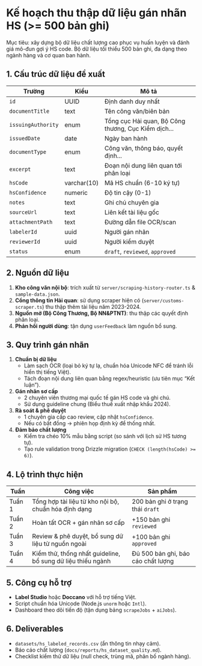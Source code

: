 # Kế hoạch thu thập dữ liệu gán nhãn HS (>= 500 bản ghi)

Mục tiêu: xây dựng bộ dữ liệu chất lượng cao phục vụ huấn luyện và đánh giá mô-đun gợi ý HS code. Bộ dữ liệu tối thiểu 500 bản ghi, đa dạng theo ngành hàng và cơ quan ban hành.

## 1. Cấu trúc dữ liệu đề xuất

| Trường | Kiểu | Mô tả |
| --- | --- | --- |
| `id` | UUID | Định danh duy nhất |
| `documentTitle` | text | Tên công văn/biên bản |
| `issuingAuthority` | enum | Tổng cục Hải quan, Bộ Công thương, Cục Kiểm dịch... |
| `issuedDate` | date | Ngày ban hành |
| `documentType` | enum | Công văn, thông báo, quyết định... |
| `excerpt` | text | Đoạn nội dung liên quan tới phân loại |
| `hsCode` | varchar(10) | Mã HS chuẩn (6-10 ký tự) |
| `hsConfidence` | numeric | Độ tin cậy (0-1) |
| `notes` | text | Ghi chú chuyên gia |
| `sourceUrl` | text | Liên kết tài liệu gốc |
| `attachmentPath` | text | Đường dẫn file OCR/scan |
| `labelerId` | uuid | Người gán nhãn |
| `reviewerId` | uuid | Người kiểm duyệt |
| `status` | enum | `draft`, `reviewed`, `approved` |

## 2. Nguồn dữ liệu

1. **Kho công văn nội bộ**: trích xuất từ `server/scraping-history-router.ts` & `sample-data.json`.
2. **Cổng thông tin Hải quan**: sử dụng scraper hiện có (`server/customs-scraper.ts`) thu thập thêm tài liệu năm 2023-2024.
3. **Nguồn mở (Bộ Công Thương, Bộ NN&PTNT)**: thu thập các quyết định phân loại.
4. **Phản hồi người dùng**: tận dụng `userFeedback` làm nguồn bổ sung.

## 3. Quy trình gán nhãn

1. **Chuẩn bị dữ liệu**
   - Làm sạch OCR (loại bỏ ký tự lạ, chuẩn hóa Unicode NFC để tránh lỗi hiển thị tiếng Việt).
   - Tách đoạn nội dung liên quan bằng regex/heuristic (ưu tiên mục “Kết luận”).
2. **Gán nhãn sơ cấp**
   - 2 chuyên viên thương mại quốc tế gán HS code và ghi chú.
   - Sử dụng guideline chung (Biểu thuế xuất nhập khẩu 2024).
3. **Rà soát & phê duyệt**
   - 1 chuyên gia cấp cao review, cập nhật `hsConfidence`.
   - Nếu có bất đồng -> phiên họp định kỳ để thống nhất.
4. **Đảm bảo chất lượng**
   - Kiểm tra chéo 10% mẫu bằng script (so sánh với lịch sử HS tương tự).
   - Tạo rule validation trong Drizzle migration (`CHECK (length(hsCode) >= 6)`).

## 4. Lộ trình thực hiện

| Tuần | Công việc | Sản phẩm |
| --- | --- | --- |
| Tuần 1 | Tổng hợp tài liệu từ kho nội bộ, chuẩn hóa định dạng | 200 bản ghi ở trạng thái `draft` |
| Tuần 2 | Hoàn tất OCR + gán nhãn sơ cấp | +150 bản ghi `reviewed` |
| Tuần 3 | Review & phê duyệt, bổ sung dữ liệu từ nguồn ngoài | +100 bản ghi `approved` |
| Tuần 4 | Kiểm thử, thống nhất guideline, bổ sung dữ liệu thiếu ngành | Đủ 500 bản ghi, báo cáo chất lượng |

## 5. Công cụ hỗ trợ

- **Label Studio** hoặc **Doccano** với hỗ trợ tiếng Việt.
- Script chuẩn hóa Unicode (Node.js `unorm` hoặc `Intl`).
- Dashboard theo dõi tiến độ (tận dụng bảng `scrapeJobs` + `aiJobs`).

## 6. Deliverables

- `datasets/hs_labeled_records.csv` (ẩn thông tin nhạy cảm).
- Báo cáo chất lượng (`docs/reports/hs_dataset_quality.md`).
- Checklist kiểm thử dữ liệu (null check, trùng mã, phân bố ngành hàng).

